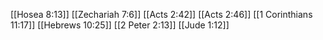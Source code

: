 [[Hosea 8:13]]
[[Zechariah 7:6]]
[[Acts 2:42]]
[[Acts 2:46]]
[[1 Corinthians 11:17]]
[[Hebrews 10:25]]
[[2 Peter 2:13]]
[[Jude 1:12]]
